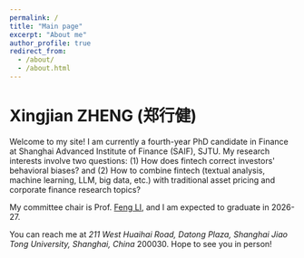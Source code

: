 ```yaml
---
permalink: /
title: "Main page"
excerpt: "About me"
author_profile: true
redirect_from: 
  - /about/
  - /about.html
---
```


Xingjian ZHENG (郑行健)
======

Welcome to my site! I am currently a fourth-year PhD candidate in Finance at Shanghai Advanced Institute of Finance (SAIF), SJTU. My research interests involve two questions: (1) How does fintech correct investors' behavioral biases? and (2) How to combine fintech (textual analysis, machine learning, LLM, big data, etc.) with traditional asset pricing and corporate finance research topics? 

My committee chair is Prof. [Feng LI](https://en.saif.sjtu.edu.cn/faculty-research/li-feng), and I am expected to graduate in 2026-27. 

You can reach me at *211 West Huaihai Road, Datong Plaza, Shanghai Jiao Tong University, Shanghai, China* 200030. Hope to see you in person!
